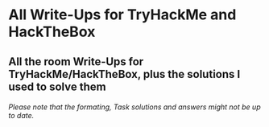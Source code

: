 # All Write-Ups for TryHackMe and HackTheBox
## All the room Write-Ups for TryHackMe/HackTheBox, plus the solutions I used to solve them
###### Please note that the formating, Task solutions and answers might not be up to date.